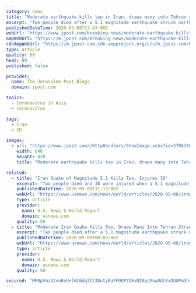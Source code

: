 ```yaml
---
category: news
title: "Moderate earthquake kills two in Iran, draws many into Tehran streets"
excerpt: "Two people died after a 5.1 magnitude earthquake struck northern Iran in the early hours of Friday, sending people in and around the capital Tehran fleeing from their homes in panic, state television reported."
publishedDateTime: 2020-05-08T17:43:00Z
webUrl: "https://www.jpost.com/breaking-news/moderate-earthquake-kills-two-in-iran-draws-many-into-tehran-streets-627400"
ampWebUrl: "https://m.jpost.com/breaking-news/moderate-earthquake-kills-two-in-iran-draws-many-into-tehran-streets-627400/amp"
cdnAmpWebUrl: "https://m-jpost-com.cdn.ampproject.org/c/s/m.jpost.com/breaking-news/moderate-earthquake-kills-two-in-iran-draws-many-into-tehran-streets-627400/amp"
type: article
quality: 60
heat: 80
published: false

provider:
  name: The Jerusalem Post Blogs
  domain: jpost.com

topics:
  - Coronavirus in Asia
  - Coronavirus

tags:
  - Iran
  - IR

images:
  - url: "https://www.jpost.com//HttpHandlers/ShowImage.ashx?id=370634&w=640&h=428"
    width: 640
    height: 428
    title: "Moderate earthquake kills two in Iran, draws many into Tehran streets"

related:
  - title: "Iran Quake of Magnitude 5.1 Kills Two, Injures 38"
    excerpt: "Two people died and 38 were injured when a 5.1 magnitude earthquake struck northern Iran in the early hours of Friday and people fled their homes in panic, state television reported. There were at least 40 milder aftershocks,"
    publishedDateTime: 2020-05-08T11:13:00Z
    webUrl: "https://www.usnews.com/news/world/articles/2020-05-08/iran-quake-of-magnitude-51-kills-two-injures-22"
    type: article
    provider:
      name: U.S. News & World Report
      domain: usnews.com
    quality: 50
  - title: "Moderate Iran Quake Kills Two, Draws Many Into Tehran Streets"
    excerpt: "Two people died after a 5.1 magnitude earthquake struck northern Iran in the early hours of Friday, sending people in and around the capital Tehran fleeing from their homes in panic, state television reported."
    publishedDateTime: 2020-05-09T00:03:00Z
    webUrl: "https://www.usnews.com/news/world/articles/2020-05-08/iran-quake-of-magnitude-51-kills-two-injures-22"
    type: article
    provider:
      name: U.S. News & World Report
      domain: usnews.com
    quality: 50

secured: "MP0pVmi4tvnReU+l6C6dqlI7J8ntyRaFF9DP7D6vNI0pcMnw8AtExDUUPm3hvtFhxzvizL6UXF5EQby8+gfJgLfPQYxOSAJxte+ev/T59Dvlfkiz6Bn3zrtfbGecRZhYUYaYYQa2KukAWpIe7juNl+ib+H+BF9zvPEVgk9oGutlwOI/UJdqXrmGQqFnriJtaaJTfasnerNYovm6B+InKNbhyiu84q+CRc+RCpVnpwOAJBUiZl66rxuZW1pLq69hpkMDowx7pdm/9FGr9G5vAtpTYiNEvJLNYINDurEU5Fz1h2pk9BorFBRIKwqSGaqe+;ibmgie4f7+YW41dc7KvhmA=="
---
```


